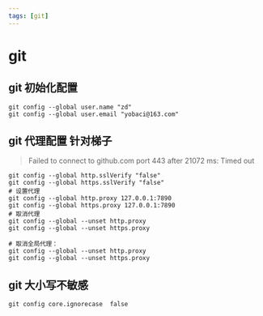```yaml
---
tags: [git]
---
```


# git

## git 初始化配置

```shell
git config --global user.name "zd"
git config --global user.email "yobaci@163.com"
```

## git 代理配置 针对梯子

> Failed to connect to github.com port 443 after 21072 ms: Timed out

```shell
git config --global http.sslVerify "false"
git config --global https.sslVerify "false"
# 设置代理
git config --global http.proxy 127.0.0.1:7890
git config --global https.proxy 127.0.0.1:7890
# 取消代理
git config --global --unset http.proxy
git config --global --unset https.proxy

# 取消全局代理：
git config --global --unset http.proxy
git config --global --unset https.proxy
```

## git 大小写不敏感

```shell
git config core.ignorecase  false
```
